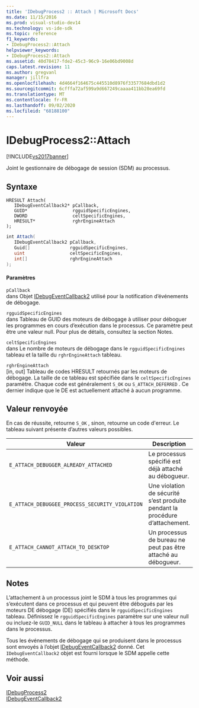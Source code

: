 ```yaml
---
title: 'IDebugProcess2 :: Attach | Microsoft Docs'
ms.date: 11/15/2016
ms.prod: visual-studio-dev14
ms.technology: vs-ide-sdk
ms.topic: reference
f1_keywords:
- IDebugProcess2::Attach
helpviewer_keywords:
- IDebugProcess2::Attach
ms.assetid: 40d78417-fde2-45c3-96c9-16e06bd9008d
caps.latest.revision: 11
ms.author: gregvanl
manager: jillfra
ms.openlocfilehash: 4d4664f164675c445510d8976f33577684dbd1d2
ms.sourcegitcommit: 6cfffa72af599a9d667249caaaa411bb28ea69fd
ms.translationtype: MT
ms.contentlocale: fr-FR
ms.lasthandoff: 09/02/2020
ms.locfileid: "68188100"
---
```

# <a name="idebugprocess2attach"></a>IDebugProcess2::Attach
[!INCLUDE[vs2017banner](../../../includes/vs2017banner.md)]

Joint le gestionnaire de débogage de session (SDM) au processus.  
  
## <a name="syntax"></a>Syntaxe  
  
```cpp#  
HRESULT Attach(   
   IDebugEventCallback2* pCallback,  
   GUID*                 rgguidSpecificEngines,  
   DWORD                 celtSpecificEngines,  
   HRESULT*              rghrEngineAttach  
);  
```  
  
```csharp  
int Attach(   
   IDebugEventCallback2 pCallback,  
   Guid[]               rgguidSpecificEngines,  
   uint                 celtSpecificEngines,  
   int[]                rghrEngineAttach  
);  
```  
  
#### <a name="parameters"></a>Paramètres  
 `pCallback`  
 dans Objet [IDebugEventCallback2](../../../extensibility/debugger/reference/idebugeventcallback2.md) utilisé pour la notification d’événements de débogage.  
  
 `rgguidSpecificEngines`  
 dans Tableau de GUID des moteurs de débogage à utiliser pour déboguer les programmes en cours d’exécution dans le processus. Ce paramètre peut être une valeur null. Pour plus de détails, consultez la section Notes.  
  
 `celtSpecificEngines`  
 dans Le nombre de moteurs de débogage dans le `rgguidSpecificEngines` tableau et la taille du `rghrEngineAttach` tableau.  
  
 `rghrEngineAttach`  
 [in, out] Tableau de codes HRESULT retournés par les moteurs de débogage. La taille de ce tableau est spécifiée dans le `celtSpecificEngines` paramètre. Chaque code est généralement `S_OK` ou `S_ATTACH_DEFERRED` . Ce dernier indique que le DE est actuellement attaché à aucun programme.  
  
## <a name="return-value"></a>Valeur renvoyée  
 En cas de réussite, retourne `S_OK` , sinon, retourne un code d'erreur. Le tableau suivant présente d’autres valeurs possibles.  
  
|Valeur|Description|  
|-----------|-----------------|  
|`E_ATTACH_DEBUGGER_ALREADY_ATTACHED`|Le processus spécifié est déjà attaché au débogueur.|  
|`E_ATTACH_DEBUGGEE_PROCESS_SECURITY_VIOLATION`|Une violation de sécurité s’est produite pendant la procédure d’attachement.|  
|`E_ATTACH_CANNOT_ATTACH_TO_DESKTOP`|Un processus de bureau ne peut pas être attaché au débogueur.|  
  
## <a name="remarks"></a>Notes  
 L’attachement à un processus joint le SDM à tous les programmes qui s’exécutent dans ce processus et qui peuvent être débogués par les moteurs DE débogage (DE) spécifiés dans le `rgguidSpecificEngines` tableau. Définissez le `rgguidSpecificEngines` paramètre sur une valeur null ou incluez-le `GUID_NULL` dans le tableau à attacher à tous les programmes dans le processus.  
  
 Tous les événements de débogage qui se produisent dans le processus sont envoyés à l’objet [IDebugEventCallback2](../../../extensibility/debugger/reference/idebugeventcallback2.md) donné. Cet `IDebugEventCallback2` objet est fourni lorsque le SDM appelle cette méthode.  
  
## <a name="see-also"></a>Voir aussi  
 [IDebugProcess2](../../../extensibility/debugger/reference/idebugprocess2.md)   
 [IDebugEventCallback2](../../../extensibility/debugger/reference/idebugeventcallback2.md)
